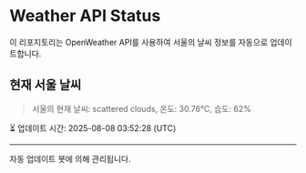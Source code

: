 
# Weather API Status

이 리포지토리는 OpenWeather API를 사용하여 서울의 날씨 정보를 자동으로 업데이트합니다.

## 현재 서울 날씨
> 서울의 현재 날씨: scattered clouds, 온도: 30.76°C, 습도: 62%

⏳ 업데이트 시간: 2025-08-08 03:52:28 (UTC)

---
자동 업데이트 봇에 의해 관리됩니다.
